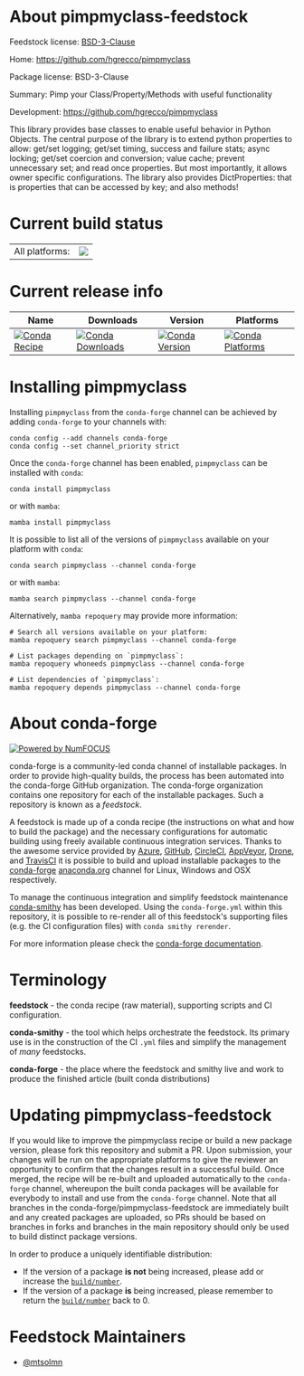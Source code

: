 About pimpmyclass-feedstock
===========================

Feedstock license: [BSD-3-Clause](https://github.com/conda-forge/pimpmyclass-feedstock/blob/main/LICENSE.txt)

Home: https://github.com/hgrecco/pimpmyclass

Package license: BSD-3-Clause

Summary: Pimp your Class/Property/Methods with useful functionality

Development: https://github.com/hgrecco/pimpmyclass

This library provides base classes to enable useful behavior in
Python Objects. The central purpose of the library is to extend
python properties to allow: get/set logging; get/set timing, success
and failure stats; async locking; get/set coercion and conversion;
value cache; prevent unnecessary set; and read once properties. But
most importantly, it allows owner specific configurations. The
library also provides DictProperties: that is properties that can be
accessed by key; and also methods!


Current build status
====================


<table><tr><td>All platforms:</td>
    <td>
      <a href="https://dev.azure.com/conda-forge/feedstock-builds/_build/latest?definitionId=10638&branchName=main">
        <img src="https://dev.azure.com/conda-forge/feedstock-builds/_apis/build/status/pimpmyclass-feedstock?branchName=main">
      </a>
    </td>
  </tr>
</table>

Current release info
====================

| Name | Downloads | Version | Platforms |
| --- | --- | --- | --- |
| [![Conda Recipe](https://img.shields.io/badge/recipe-pimpmyclass-green.svg)](https://anaconda.org/conda-forge/pimpmyclass) | [![Conda Downloads](https://img.shields.io/conda/dn/conda-forge/pimpmyclass.svg)](https://anaconda.org/conda-forge/pimpmyclass) | [![Conda Version](https://img.shields.io/conda/vn/conda-forge/pimpmyclass.svg)](https://anaconda.org/conda-forge/pimpmyclass) | [![Conda Platforms](https://img.shields.io/conda/pn/conda-forge/pimpmyclass.svg)](https://anaconda.org/conda-forge/pimpmyclass) |

Installing pimpmyclass
======================

Installing `pimpmyclass` from the `conda-forge` channel can be achieved by adding `conda-forge` to your channels with:

```
conda config --add channels conda-forge
conda config --set channel_priority strict
```

Once the `conda-forge` channel has been enabled, `pimpmyclass` can be installed with `conda`:

```
conda install pimpmyclass
```

or with `mamba`:

```
mamba install pimpmyclass
```

It is possible to list all of the versions of `pimpmyclass` available on your platform with `conda`:

```
conda search pimpmyclass --channel conda-forge
```

or with `mamba`:

```
mamba search pimpmyclass --channel conda-forge
```

Alternatively, `mamba repoquery` may provide more information:

```
# Search all versions available on your platform:
mamba repoquery search pimpmyclass --channel conda-forge

# List packages depending on `pimpmyclass`:
mamba repoquery whoneeds pimpmyclass --channel conda-forge

# List dependencies of `pimpmyclass`:
mamba repoquery depends pimpmyclass --channel conda-forge
```


About conda-forge
=================

[![Powered by
NumFOCUS](https://img.shields.io/badge/powered%20by-NumFOCUS-orange.svg?style=flat&colorA=E1523D&colorB=007D8A)](https://numfocus.org)

conda-forge is a community-led conda channel of installable packages.
In order to provide high-quality builds, the process has been automated into the
conda-forge GitHub organization. The conda-forge organization contains one repository
for each of the installable packages. Such a repository is known as a *feedstock*.

A feedstock is made up of a conda recipe (the instructions on what and how to build
the package) and the necessary configurations for automatic building using freely
available continuous integration services. Thanks to the awesome service provided by
[Azure](https://azure.microsoft.com/en-us/services/devops/), [GitHub](https://github.com/),
[CircleCI](https://circleci.com/), [AppVeyor](https://www.appveyor.com/),
[Drone](https://cloud.drone.io/welcome), and [TravisCI](https://travis-ci.com/)
it is possible to build and upload installable packages to the
[conda-forge](https://anaconda.org/conda-forge) [anaconda.org](https://anaconda.org/)
channel for Linux, Windows and OSX respectively.

To manage the continuous integration and simplify feedstock maintenance
[conda-smithy](https://github.com/conda-forge/conda-smithy) has been developed.
Using the ``conda-forge.yml`` within this repository, it is possible to re-render all of
this feedstock's supporting files (e.g. the CI configuration files) with ``conda smithy rerender``.

For more information please check the [conda-forge documentation](https://conda-forge.org/docs/).

Terminology
===========

**feedstock** - the conda recipe (raw material), supporting scripts and CI configuration.

**conda-smithy** - the tool which helps orchestrate the feedstock.
                   Its primary use is in the construction of the CI ``.yml`` files
                   and simplify the management of *many* feedstocks.

**conda-forge** - the place where the feedstock and smithy live and work to
                  produce the finished article (built conda distributions)


Updating pimpmyclass-feedstock
==============================

If you would like to improve the pimpmyclass recipe or build a new
package version, please fork this repository and submit a PR. Upon submission,
your changes will be run on the appropriate platforms to give the reviewer an
opportunity to confirm that the changes result in a successful build. Once
merged, the recipe will be re-built and uploaded automatically to the
`conda-forge` channel, whereupon the built conda packages will be available for
everybody to install and use from the `conda-forge` channel.
Note that all branches in the conda-forge/pimpmyclass-feedstock are
immediately built and any created packages are uploaded, so PRs should be based
on branches in forks and branches in the main repository should only be used to
build distinct package versions.

In order to produce a uniquely identifiable distribution:
 * If the version of a package **is not** being increased, please add or increase
   the [``build/number``](https://docs.conda.io/projects/conda-build/en/latest/resources/define-metadata.html#build-number-and-string).
 * If the version of a package **is** being increased, please remember to return
   the [``build/number``](https://docs.conda.io/projects/conda-build/en/latest/resources/define-metadata.html#build-number-and-string)
   back to 0.

Feedstock Maintainers
=====================

* [@mtsolmn](https://github.com/mtsolmn/)

